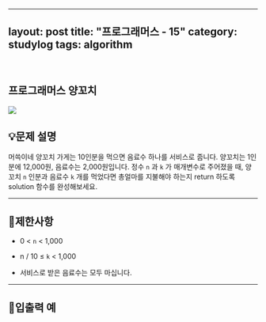 ﻿
---
layout: post
title: "프로그래머스 - 15"
category: studylog
tags: algorithm
---

<br>

## 프로그래머스 양꼬치


![](https://velog.velcdn.com/images/dlsdud9098/post/e1464da6-734f-4172-a5d3-8df73b71a328/image.png)
## 💡문제 설명
머쓱이네 양꼬치 가게는 10인분을 먹으면 음료수 하나를 서비스로 줍니다. 양꼬치는 1인분에 12,000원, 음료수는 2,000원입니다. 정수 ```n```
과 ```k```
가 매개변수로 주어졌을 때, 양꼬치 ```n```
인분과 음료수 ```k```
개를 먹었다면 총얼마를 지불해야 하는지 return 하도록 solution 함수를 완성해보세요.


---




## 🚫제한사항


* 0 &lt; ```n```
 &lt; 1,000




* n / 10 ≤ ```k```
 &lt; 1,000




* 서비스로 받은 음료수는 모두 마십니다.




---




## 🔢입출력 예




